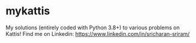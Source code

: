 # mykattis
My solutions (entirely coded with Python 3.8+) to various problems on Kattis! Find me on Linkedin: https://www.linkedin.com/in/sricharan-sriram/
